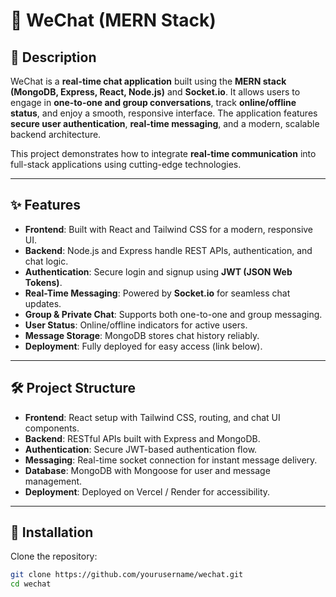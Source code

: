 # 💬 WeChat (MERN Stack)

## 📖 Description  
WeChat is a **real-time chat application** built using the **MERN stack (MongoDB, Express, React, Node.js)** and **Socket.io**. It allows users to engage in **one-to-one and group conversations**, track **online/offline status**, and enjoy a smooth, responsive interface. The application features **secure user authentication**, **real-time messaging**, and a modern, scalable backend architecture.  

This project demonstrates how to integrate **real-time communication** into full-stack applications using cutting-edge technologies.  

---

## ✨ Features  

- **Frontend**: Built with React and Tailwind CSS for a modern, responsive UI.  
- **Backend**: Node.js and Express handle REST APIs, authentication, and chat logic.  
- **Authentication**: Secure login and signup using **JWT (JSON Web Tokens)**.  
- **Real-Time Messaging**: Powered by **Socket.io** for seamless chat updates.  
- **Group & Private Chat**: Supports both one-to-one and group messaging.  
- **User Status**: Online/offline indicators for active users.  
- **Message Storage**: MongoDB stores chat history reliably.  
- **Deployment**: Fully deployed for easy access (link below).  

---

## 🛠️ Project Structure  

- **Frontend**: React setup with Tailwind CSS, routing, and chat UI components.  
- **Backend**: RESTful APIs built with Express and MongoDB.  
- **Authentication**: Secure JWT-based authentication flow.  
- **Messaging**: Real-time socket connection for instant message delivery.  
- **Database**: MongoDB with Mongoose for user and message management.  
- **Deployment**: Deployed on Vercel / Render for accessibility.  

---

## 🚀 Installation  

Clone the repository:  
```bash
git clone https://github.com/yourusername/wechat.git
cd wechat

